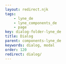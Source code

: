 ```yaml
---
layout: redirect.njk
tags: 
    - lyne_de
    - lyne_components_de
    - page
key: dialog-folder-lyne_de
title: Dialog
parent: components-lyne_de
keywords: dialog, modal
order: 120
redirect: dialog/
---
```

